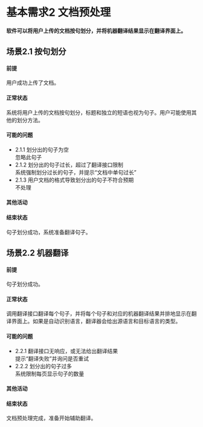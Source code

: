 # 基本需求2 文档预处理
#### 软件可以将用户上传的文档按句划分，并将机器翻译结果显示在翻译界面上。
## 场景2.1 按句划分
#### 前提
用户成功上传了文档。
#### 正常状态
系统将用户上传的文档按句划分，标题和独立的短语也视为句子。用户可能使用其他的划分方法。
#### 可能的问题
- 2.1.1 划分出的句子为空<br>
  忽略此句子
- 2.1.2 划分出的句子过长，超过了翻译接口限制<br>
  系统强制划分过长的句子，并提示“文档中单句过长”
- 2.1.3 用户文档的格式导致划分出的句子不符合预期<br>
  不处理
#### 其他活动
#### 结束状态
句子划分成功，系统准备翻译句子。
## 场景2.2 机器翻译
#### 前提
句子划分成功。
#### 正常状态
调用翻译接口翻译每个句子，并将每个句子和对应的机器翻译结果并排地显示在翻译界面上。如果是自动识别语言，翻译器会给出源语言和目标语言的类型。
#### 可能的问题
- 2.2.1 翻译接口无响应，或无法给出翻译结果<br>
  提示“翻译失败”并询问是否重试
- 2.2.2 划分出的句子过多<br>
  系统限制每页显示句子的数量
#### 其他活动
#### 结束状态
文档预处理完成，准备开始辅助翻译。
